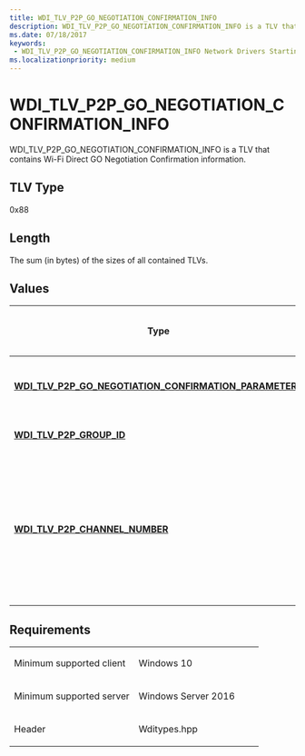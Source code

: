 ```yaml
---
title: WDI_TLV_P2P_GO_NEGOTIATION_CONFIRMATION_INFO
description: WDI_TLV_P2P_GO_NEGOTIATION_CONFIRMATION_INFO is a TLV that contains Wi-Fi Direct GO Negotiation Confirmation information.
ms.date: 07/18/2017
keywords:
 - WDI_TLV_P2P_GO_NEGOTIATION_CONFIRMATION_INFO Network Drivers Starting with Windows Vista
ms.localizationpriority: medium
---
```


# WDI\_TLV\_P2P\_GO\_NEGOTIATION\_CONFIRMATION\_INFO


WDI\_TLV\_P2P\_GO\_NEGOTIATION\_CONFIRMATION\_INFO is a TLV that contains Wi-Fi Direct GO Negotiation Confirmation information.

## TLV Type


0x88

## Length


The sum (in bytes) of the sizes of all contained TLVs.

## Values


| Type                                                                                                                   | Multiple TLV instances allowed | Optional | Description                                                                                                                             |
|------------------------------------------------------------------------------------------------------------------------|--------------------------------|----------|-----------------------------------------------------------------------------------------------------------------------------------------|
| [**WDI\_TLV\_P2P\_GO\_NEGOTIATION\_CONFIRMATION\_PARAMETERS**](wdi-tlv-p2p-go-negotiation-confirmation-parameters.md) |                                |          | The Wi-Fi Direct GO Negotiation Confirmation parameters.                                                                                |
| [**WDI\_TLV\_P2P\_GROUP\_ID**](wdi-tlv-p2p-group-id.md)                                                               |                                | X        | The Wi-Fi Direct Group ID.                                                                                                              |
| [**WDI\_TLV\_P2P\_CHANNEL\_NUMBER**](wdi-tlv-p2p-channel-number.md)                                                   |                                | X        | The listen channel of the remote device. The GO negotiation confirmation frame must be sent on this channel whenever this is specified. |

 

## Requirements

<table>
<colgroup>
<col width="50%" />
<col width="50%" />
</colgroup>
<tbody>
<tr class="odd">
<td><p>Minimum supported client</p></td>
<td><p>Windows 10</p></td>
</tr>
<tr class="even">
<td><p>Minimum supported server</p></td>
<td><p>Windows Server 2016</p></td>
</tr>
<tr class="odd">
<td><p>Header</p></td>
<td>Wditypes.hpp</td>
</tr>
</tbody>
</table>

 

 




